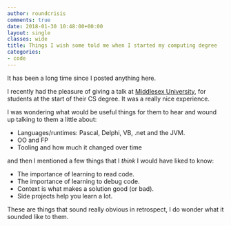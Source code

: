 ```yaml
---
author: roundcrisis
comments: true
date: 2018-01-30 10:48:00+00:00
layout: single
classes: wide
title: Things I wish some told me when I started my computing degree
categories:
- code
---
```


It has been a long time since I posted anything here. 

I recently had the pleasure of giving a talk at [Middlesex University](http://www.mdx.ac.uk/), for students at the 
start of their CS degree. It was a really nice experience.

I was wondering what would be useful things for them to hear and wound up talking to them a little about:

* Languages/runtimes: Pascal, Delphi, VB, .net and the JVM.
* OO and FP
* Tooling and how much it changed over time

and then I mentioned a few things that I _think_ I would have liked to know:

* The importance of learning to read code.
* The importance of learning to debug code.
* Context is what makes a solution good (or bad).
* Side projects help you learn a lot.

These are things that sound really obvious in retrospect, I do wonder what it sounded like to them.
